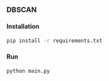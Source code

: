 ### DBSCAN

#### Installation

```bash
pip install -r requirements.txt
```

#### Run

```bash
python main.py
```


